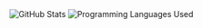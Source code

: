 
<img src="https://github-readme-stats.vercel.app/api?username=jdolanc&show_icons=true&theme=transparent" alt="GitHub Stats"/>


<img src="https://github-readme-stats.vercel.app/api/top-langs/?username=jdolanc)](https://github.com/anuraghazra/github-readme-stats" alt="Programming Languages Used"/>
